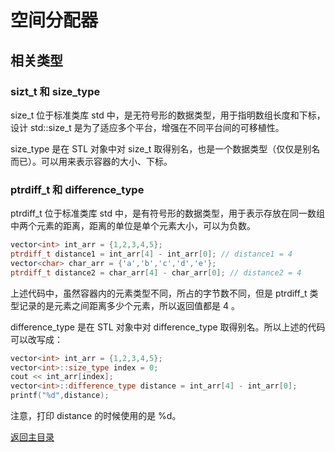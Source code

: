 # 空间分配器

## 相关类型

### sizt_t 和 size_type

size_t 位于标准类库 std 中，是无符号形的数据类型，用于指明数组长度和下标，设计 std::size_t 是为了适应多个平台，增强在不同平台间的可移植性。

size_type 是在 STL 对象中对 size_t 取得别名，也是一个数据类型（仅仅是别名而已）。可以用来表示容器的大小、下标。

### ptrdiff_t 和 difference_type

ptrdiff_t 位于标准类库 std 中，是有符号形的数据类型，用于表示存放在同一数组中两个元素的距离，距离的单位是单个元素大小，可以为负数。

```c++
vector<int> int_arr = {1,2,3,4,5};
ptrdiff_t distance1 = int_arr[4] - int_arr[0]; // distance1 = 4
vector<char> char_arr = {'a','b','c','d','e'};
ptrdiff_t distance2 = char_arr[4] - char_arr[0]; // distance2 = 4
```

上述代码中，虽然容器内的元素类型不同，所占的字节数不同，但是 ptrdiff_t 类型记录的是元素之间距离多少个元素，所以返回值都是 4 。

difference_type 是在 STL 对象中对 difference_type 取得别名。所以上述的代码可以改写成：

```c++
vector<int> int_arr = {1,2,3,4,5};
vector<int>::size_type index = 0;
cout << int_arr[index];
vector<int>::difference_type distance = int_arr[4] - int_arr[0];
printf("%d",distance);
```

注意，打印 distance 的时候使用的是 %d。

[返回主目录](../../README.md)